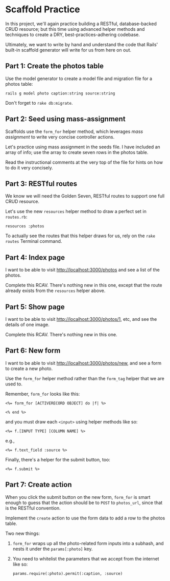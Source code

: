# Scaffold Practice

In this project, we'll again practice building a RESTful, database-backed CRUD resource; but this time using advanced helper methods and techniques to create a DRY, best-practices-adhering codebase.

Ultimately, we want to write by hand and understand the code that Rails' built-in scaffold generator will write for us from here on out.

## Part 1: Create the photos table

Use the model generator to create a model file and migration file for a photos table:

    rails g model photo caption:string source:string

Don't forget to `rake db:migrate`.

## Part 2: Seed using mass-assignment

Scaffolds use the `form_for` helper method, which leverages *mass assignment* to write very concise controller actions.

Let's practice using mass assignment in the seeds file. I have included an array of info; use the array to create seven rows in the photos table.

Read the instructional comments at the very top of the file for hints on how to do it very concisely.

## Part 3: RESTful routes

We know we will need the Golden Seven, RESTful routes to support one full CRUD resource.

Let's use the new `resources` helper method to draw a perfect set in `routes.rb`:

    resources :photos

To actually see the routes that this helper draws for us, rely on the `rake routes` Terminal command.

## Part 4: Index page

I want to be able to visit [http://localhost:3000/photos](http://localhost:3000/photos) and see a list of the photos.

Complete this RCAV. There's nothing new in this one, except that the route already exists from the `resources` helper above.

## Part 5: Show page

I want to be able to visit [http://localhost:3000/photos/1](http://localhost:3000/photos/1), etc, and see the details of one image.

Complete this RCAV. There's nothing new in this one.

## Part 6: New form

I want to be able to visit [http://localhost:3000/photos/new](http://localhost:3000/photos/new), and see a form to create a new photo.

Use the `form_for` helper method rather than the `form_tag` helper that we are used to.

Remember, `form_for` looks like this:

    <%= form_for [ACTIVERECORD OBJECT] do |f| %>

    <% end %>

and you must draw each `<input>` using helper methods like so:

    <%= f.[INPUT TYPE] [COLUMN NAME] %>

e.g.,

    <%= f.text_field :source %>

Finally, there's a helper for the submit button, too:

    <%= f.submit %>

## Part 7: Create action

When you click the submit button on the new form, `form_for` is smart enough to guess that the action should be to `POST` to `photos_url`, since that is the RESTful convention.

Implement the `create` action to use the form data to add a row to the photos table.

Two new things:

 1. `form_for` wraps up all the photo-related form inputs into a subhash, and nests it under the `params[:photo]` key.
 1. You need to whitelist the parameters that we accept from the internet like so:

        params.require(:photo).permit(:caption, :source)

